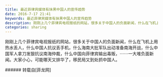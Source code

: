 ```yaml
---
title: 最近菲律宾媒体有抺黑中国人的宣传趋势
date: 2016-7-17 21:41
keywords: 最近菲律宾媒体有抺黑中国人的宣传趋势
description: 刚刚上几个菲律宾电视报纸的网站，很多关于中国人的负面新闻，什么在飞机上用热水丢人，什么中国人抗议丢手机，什么海南大批军队出动准备南海开战，什么中国军人拿刀发狠抗议南海仲裁，什么中国向菲律宾输出毒贩，⋯⋯一大堆负面新闻。大家小心，可能哪天又排华了，移民局又到处抓中国人。
categories: sharing
---
```

<td class="t_f" id="postmessage_367843">

刚刚上几个菲律宾电视报纸的网站，很多关于中国人的负面新闻，什么在飞机上用热水丢人，什么中国人抗议丢手机，什么海南大批军队出动准备南海开战，什么中国军人拿刀发狠抗议南海仲裁，什么中国向菲律宾输出毒贩，⋯⋯一大堆负面新闻。大家小心，可能哪天又排华了，移民局又到处抓中国人。<br/>
</td>
###### 转载自[菲龙网]